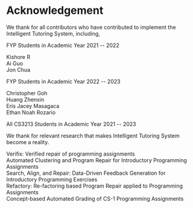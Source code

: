 # Acknowledgement

We thank for all contributors who have contributed to implement the Intelligent Tutoring System, including,

FYP Students in Academic Year 2021 -- 2022

Kishore R<br/>
Ai Guo<br/>
Jon Chua

FYP Students in Academic Year 2022 -- 2023

Christopher Goh<br/>
Huang Zhenxin<br/>
Eris Jacey Masagaca<br/>
Ethan Noah Rozario

All CS3213 Students in Academic Year 2021 -- 2023

We thank for relevant research that makes Intelligent Tutoring System become a reality.

Verifix: Verified repair of programming assignments<br/>
Automated Clustering and Program Repair for
Introductory Programming Assignments<br/>
Search, Align, and Repair: Data-Driven Feedback
Generation for Introductory Programming Exercises<br/>
Refactory: Re-factoring based Program Repair applied to Programming Assignments<br/>
Concept-based Automated Grading of CS-1 Programming Assignments<br/>
